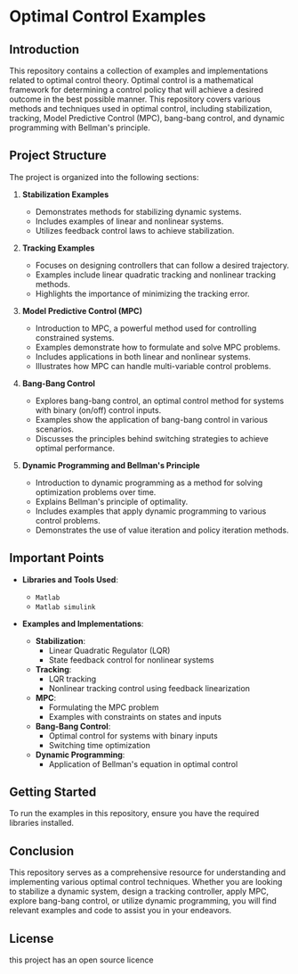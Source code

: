# Optimal Control Examples

## Introduction

This repository contains a collection of examples and implementations related to optimal control theory. Optimal control is a mathematical framework for determining a control policy that will achieve a desired outcome in the best possible manner. This repository covers various methods and techniques used in optimal control, including stabilization, tracking, Model Predictive Control (MPC), bang-bang control, and dynamic programming with Bellman's principle.

## Project Structure

The project is organized into the following sections:

1. **Stabilization Examples**
    - Demonstrates methods for stabilizing dynamic systems.
    - Includes examples of linear and nonlinear systems.
    - Utilizes feedback control laws to achieve stabilization.

2. **Tracking Examples**
    - Focuses on designing controllers that can follow a desired trajectory.
    - Examples include linear quadratic tracking and nonlinear tracking methods.
    - Highlights the importance of minimizing the tracking error.

3. **Model Predictive Control (MPC)**
    - Introduction to MPC, a powerful method used for controlling constrained systems.
    - Examples demonstrate how to formulate and solve MPC problems.
    - Includes applications in both linear and nonlinear systems.
    - Illustrates how MPC can handle multi-variable control problems.

4. **Bang-Bang Control**
    - Explores bang-bang control, an optimal control method for systems with binary (on/off) control inputs.
    - Examples show the application of bang-bang control in various scenarios.
    - Discusses the principles behind switching strategies to achieve optimal performance.

5. **Dynamic Programming and Bellman's Principle**
    - Introduction to dynamic programming as a method for solving optimization problems over time.
    - Explains Bellman's principle of optimality.
    - Includes examples that apply dynamic programming to various control problems.
    - Demonstrates the use of value iteration and policy iteration methods.

## Important Points

- **Libraries and Tools Used**:
  - `Matlab`
  - `Matlab simulink`
    
- **Examples and Implementations**:
  - **Stabilization**:
    - Linear Quadratic Regulator (LQR)
    - State feedback control for nonlinear systems
  - **Tracking**:
    - LQR tracking
    - Nonlinear tracking control using feedback linearization
  - **MPC**:
    - Formulating the MPC problem
    - Examples with constraints on states and inputs
  - **Bang-Bang Control**:
    - Optimal control for systems with binary inputs
    - Switching time optimization
  - **Dynamic Programming**:
    - Application of Bellman's equation in optimal control

## Getting Started

To run the examples in this repository, ensure you have the required libraries installed. 

## Conclusion
This repository serves as a comprehensive resource for understanding and implementing various optimal control techniques. Whether you are looking to stabilize a dynamic system, design a tracking controller, apply MPC, explore bang-bang control, or utilize dynamic programming, you will find relevant examples and code to assist you in your endeavors.

## License

this project has an open source licence
